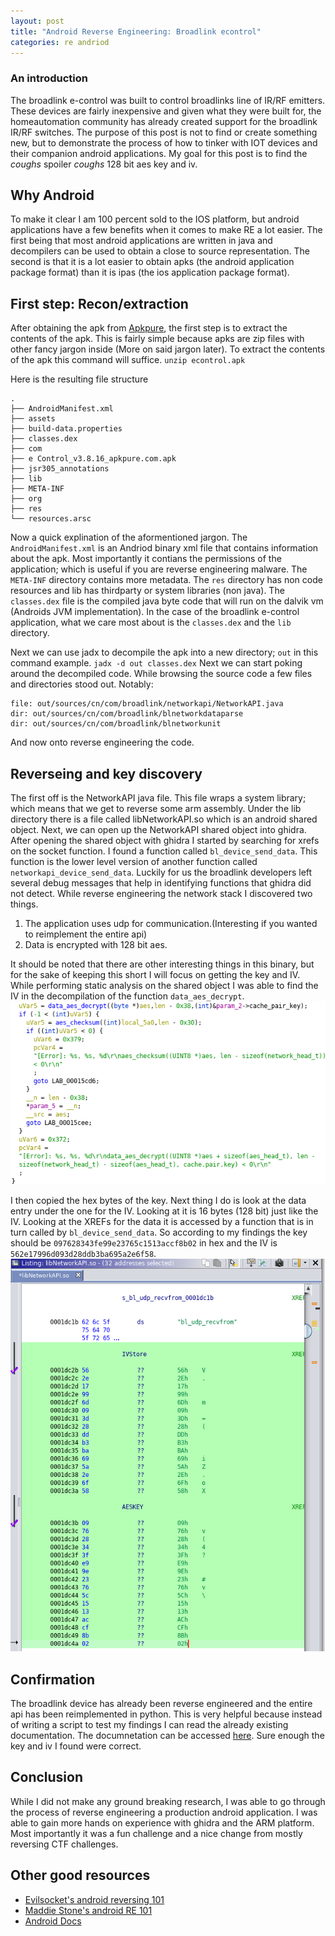 ```yaml
---
layout: post
title: "Android Reverse Engineering: Broadlink econtrol"
categories: re andriod
---
```


### An introduction
The broadlink e-control was built to control broadlinks line of IR/RF emitters.
These devices are fairly inexpensive and given what they were built for, the homeautomation community has already
created support for the broadlink IR/RF switches. The purpose of this post is not to find or create something new, but to
demonstrate the process of how to tinker with IOT devices and their companion android applications. My goal for this post is to find the *coughs*
spoiler *coughs* 128 bit aes key and iv. 

## Why Android
To make it clear I am 100 percent sold to the IOS platform, but android applications have a few benefits when it comes to make RE a lot easier.
The first being that most android applications are written in java and decompilers can be used to obtain a close to source representation.
The second is that it is a lot easier to obtain apks (the android application package format) than it is ipas (the ios application package format).

## First step: Recon/extraction
After obtaining the apk from [Apkpure][ApkPure], the first step is to extract the contents of the apk. This is fairly simple because 
apks are zip files with other fancy jargon inside (More on said jargon later). To extract the contents of the apk this command will suffice.
`unzip econtrol.apk`

Here is the resulting file structure
```
.
├── AndroidManifest.xml
├── assets
├── build-data.properties
├── classes.dex
├── com
├── e Control_v3.8.16_apkpure.com.apk
├── jsr305_annotations
├── lib
├── META-INF
├── org
├── res
└── resources.arsc
```
Now a quick explination of the aformentioned jargon. The `AndroidManifest.xml` is an Andriod binary xml file that contains information about the apk.
Most importantly it contians the permissions of the application; which is useful if you are reverse engineering malware.
The `META-INF` directory contains more metadata. The `res` directory has non code resources and lib has thirdparty or system libraries (non java).
The `classes.dex` file is the compiled java byte code that will run on the dalvik vm (Androids JVM implementation).
In the case of the broadlink e-control application, what we care most about is the `classes.dex` and the `lib` directory.

Next we can use jadx to decompile the apk into a new directory; `out` in this command example.
`jadx -d out classes.dex`
Next we can start poking around the decompiled code.
While browsing the source code a few files and directories stood out. Notably:
```
file: out/sources/cn/com/broadlink/networkapi/NetworkAPI.java
dir: out/sources/cn/com/broadlink/blnetworkdataparse
dir: out/sources/cn/com/broadlink/blnetworkunit
```
And now onto reverse engineering the code.

## Reverseing and key discovery
The first off is the NetworkAPI java file. This file wraps a system library; which means that we get to reverse some arm assembly.
Under the lib directory there is a file called libNetworkAPI.so which is an android shared object.
Next, we can open up the NetworkAPI shared object into ghidra. 
After opening the shared object with ghidra I started by searching for xrefs on the socket function. I found a function called `bl_device_send_data`.
This function is the lower level version of another function called `networkapi_device_send_data`. Luckily for us the broadlink developers left
several debug messages that help in identifying functions that ghidra did not detect. While reverse engineering the network stack I discovered two things.

1. The application uses udp for communication.(Interesting if you wanted to reimplement the entire api)
2. Data is encrypted with 128 bit aes.

It should be noted that there are other interesting things in this binary, but for the sake of keeping this short I will focus on getting the key and IV.
While performing static analysis on the shared object I was able to find the IV in the decompilation of the function `data_aes_decrypt`. 
![The decryption function being called with log messages being shown](/assets/decryptFunc.png)

I then copied the hex bytes of the key.
Next thing I do is look at the data entry under the one for the IV. Looking at it is 16 bytes (128 bit) just like the IV. Looking at the XREFs for the data it is accessed by a function that is in turn called by `bl_device_send_data`.
So according to my findings the key should be `097628343fe99e23765c1513accf8b02` in hex and the IV is `562e17996d093d28ddb3ba695a2e6f58`. 
![The keys in ghidra listing view](/assets/ghidraKeys.png)

## Confirmation
The broadlink device has already been reverse engineered and the entire api has been reimplemented in python.
This is very helpful because instead of writing a script to test my findings I can read the already existing documentation. 
The documnetation can be accessed [here][Pyimpl]. Sure enough the key and iv I found were correct.

## Conclusion
While I did not make any ground breaking research, I was able to go through the process of reverse engineering a production android application.
I was able to gain more hands on experience with ghidra and the ARM platform. Most importantly it was a fun challenge and a nice change
from mostly reversing CTF challenges. 

## Other good resources
* [Evilsocket's android reversing 101][Evil]
* [Maddie Stone's android RE 101][Maddie]
* [Android Docs][AndD]

[Pyimpl]: https://github.com/mjg59/python-broadlink/blob/master/protocol.md
[ApkPure]: https://apkpure.com/e-control/com.broadlink.rmt
[Evil]: https://www.evilsocket.net/2017/04/27/Android-Applications-Reversing-101/
[Maddie]: https://maddiestone.github.io/AndroidAppRE/app_fundamentals.html
[AndD]: https://developer.android.com/docs
